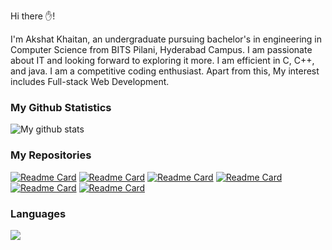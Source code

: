 <p>Hi there ✋!</p>
<p> I'm Akshat Khaitan, an undergraduate pursuing bachelor's in engineering in Computer Science from BITS Pilani, Hyderabad Campus. 
I am passionate about IT and looking forward to exploring it more. I am efficient in C, C++, and java. I am a competitive coding enthusiast. Apart from this, My interest includes Full-stack Web Development.</p>

### My Github Statistics
<img align="center" src="https://github-readme-streak-stats.herokuapp.com?user=akshatkhaitan&theme=vue-dark&hide_border=true&date_format=M%20j%5B%2C%20Y%5D" alt="My github stats" />

<br/>

### My Repositories
[![Readme Card](https://github-readme-stats.vercel.app/api/pin/?username=akshatkhaitan&repo=Covax&show_owner=true&theme=radical)](https://github.com/akshatkhaitan/Covax)
[![Readme Card](https://github-readme-stats.vercel.app/api/pin/?username=akshatkhaitan&repo=Amazon-clone&show_owner=true&theme=radical)](https://github.com/akshatkhaitan/Amazon-clone)
[![Readme Card](https://github-readme-stats.vercel.app/api/pin/?username=akshatkhaitan&repo=ParkAway&show_owner=true&theme=radical)](https://github.com/akshatkhaitan/ParkAway)
[![Readme Card](https://github-readme-stats.vercel.app/api/pin/?username=akshatkhaitan&repo=OOPS-Programs&show_owner=true&theme=radical)](https://github.com/akshatkhaitan/OOPS-Programs)
[![Readme Card](https://github-readme-stats.vercel.app/api/pin/?username=akshatkhaitan&repo=dataviz&show_owner=true&theme=radical)](https://github.com/akshatkhaitan/dataviz)
[![Readme Card](https://github-readme-stats.vercel.app/api/pin/?username=akshatkhaitan&repo=E-Cell-Website-2021-22&show_owner=true&theme=radical)](https://github.com/akshatkhaitan/E-Cell-Website-2021-22)

### Languages
<img align="center" src="https://github-readme-stats.vercel.app/api/top-langs/?username=akshatkhaitan&layout=compact&theme=cobalt&hide_border=true" />
